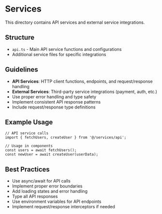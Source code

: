 # Services

This directory contains API services and external service integrations.

## Structure

- `api.ts` - Main API service functions and configurations
- Additional service files for specific integrations

## Guidelines

- **API Services**: HTTP client functions, endpoints, and request/response handling
- **External Services**: Third-party service integrations (payment, auth, etc.)
- Use proper error handling and type safety
- Implement consistent API response patterns
- Include request/response type definitions

## Example Usage

```tsx
// API service calls
import { fetchUsers, createUser } from '@/services/api';

// Usage in components
const users = await fetchUsers();
const newUser = await createUser(userData);
```

## Best Practices

- Use async/await for API calls
- Implement proper error boundaries
- Add loading states and error handling
- Type all API responses
- Use environment variables for API endpoints
- Implement request/response interceptors if needed
